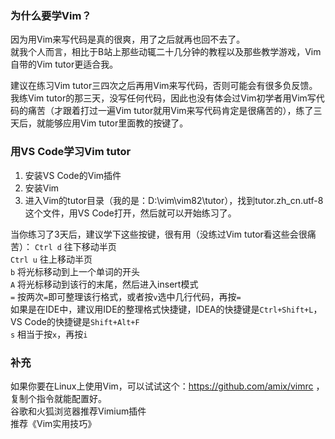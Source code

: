 ### 为什么要学Vim？
因为用Vim来写代码是真的很爽，用了之后就再也回不去了。    
就我个人而言，相比于B站上那些动辄二十几分钟的教程以及那些教学游戏，Vim自带的Vim tutor更适合我。  

建议在练习Vim tutor三四次之后再用Vim来写代码，否则可能会有很多负反馈。我练Vim tutor的那三天，没写任何代码，因此也没有体会过Vim初学者用Vim写代码的痛苦（才跟着打过一遍Vim tutor就用Vim来写代码肯定是很痛苦的），练了三天后，就能够应用Vim tutor里面教的按键了。  

### 用VS Code学习Vim tutor
1. 安装VS Code的Vim插件
2. 安装Vim
3. 进入Vim的tutor目录（我的是：D:\vim\vim82\tutor），找到tutor.zh_cn.utf-8这个文件，用VS Code打开，然后就可以开始练习了。  
  
当你练习了3天后，建议学下这些按键，很有用（没练过Vim tutor看这些会很痛苦）：
```Ctrl d``` 往下移动半页  
```Ctrl u``` 往上移动半页  
`b` 将光标移动到上一个单词的开头  
`A` 将光标移动到该行的末尾，然后进入insert模式  
`=` 按两次`=`即可整理该行格式，或者按`v`选中几行代码，再按`=`  
如果是在IDE中，建议用IDE的整理格式快捷键，IDEA的快捷键是`Ctrl+Shift+L`，VS Code的快捷键是`Shift+Alt+F`  
`s` 相当于按`x`，再按`i`  

  
### 补充
如果你要在Linux上使用Vim，可以试试这个：https://github.com/amix/vimrc ，复制个指令就能配置好。  
谷歌和火狐浏览器推荐Vimium插件  
推荐《Vim实用技巧》  

